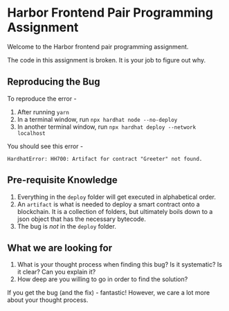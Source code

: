 # Harbor Frontend Pair Programming Assignment

Welcome to the Harbor frontend pair programming assignment.

The code in this assignment is broken. It is your job to figure out why.

## Reproducing the Bug

To reproduce the error -

1. After running `yarn`
2. In a terminal window, run `npx hardhat node --no-deploy`
3. In another terminal window, run `npx hardhat deploy --network localhost`

You should see this error -

```
HardhatError: HH700: Artifact for contract "Greeter" not found.
```

## Pre-requisite Knowledge

1. Everything in the `deploy` folder will get executed in alphabetical order.
2. An `artifact` is what is needed to deploy a smart contract onto a blockchain. It is a collection of folders, but ultimately boils down to a json object that has the necessary bytecode.
3. The bug is _not_ in the `deploy` folder.

## What we are looking for

1. What is your thought process when finding this bug? Is it systematic? Is it clear? Can you explain it?
2. How deep are you willing to go in order to find the solution?

If you get the bug (and the fix) - fantastic! However, we care a lot more about your thought process.
